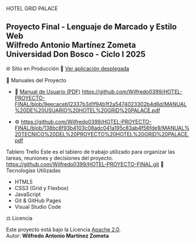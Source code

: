  HOTEL GRID PALACE

**Proyecto Final - Lenguaje de Marcado y Estilo Web**  
**Wilfredo Antonio Martínez Zometa**  
Universidad Don Bosco - Ciclo I 2025
---
🌐 Sitio en Producción
🔗 [Ver aplicación desplegada](https://wilfredo0399.github.io/HOTEL-PROYECTO-FINAL/)

📄 Manuales del Proyecto

- 📘 [Manual de Usuario (PDF)](MANUAL_DE_USUARIO_HOTEL_GRID_PALACE.pdf)
https://github.com/Wilfredo0399/HOTEL-PROYECTO-FINAL/blob/9eecaceb12337b3d1f94b1f2a5474023302b4d6d/MANUAL%20DE%20USUARIO%20HOTEL%20GRID%20PALACE.pdf

 - ⚙️ https://github.com/Wilfredo0399/HOTEL-PROYECTO-FINAL/blob/138bc8f93b4103c08adc041a195c83ab4f56fde9/MANUAL%20TECNICO%20DEL%20PROYECTO%20HOTEL%20GRID%20PALACE.pdf

Tablero Trello
Este es el tablero de trabajo utilizado para organizar las tareas, reuniones y decisiones del proyecto.
https://github.com/Wilfredo0399/HOTEL-PROYECTO-FINAL.git
🚀 Tecnologías Utilizadas

- HTML5
- CSS3 (Grid y Flexbox)
- JavaScript
- Git & GitHub Pages
- Visual Studio Code

⚖️ Licencia

Este proyecto está bajo la Licencia [Apache 2.0](https://www.apache.org/licenses/LICENSE-2.0).  
Autor: **Wilfredo Antonio Martínez Zometa**

